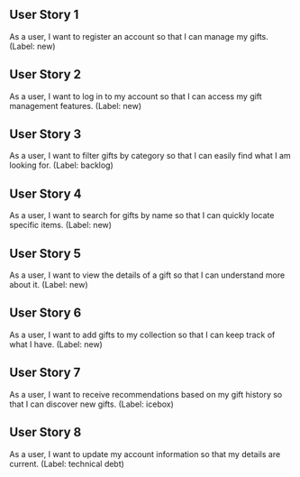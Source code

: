 ## User Story 1
As a user, I want to register an account so that I can manage my gifts. (Label: new)

## User Story 2
As a user, I want to log in to my account so that I can access my gift management features. (Label: new)

## User Story 3
As a user, I want to filter gifts by category so that I can easily find what I am looking for. (Label: backlog)

## User Story 4
As a user, I want to search for gifts by name so that I can quickly locate specific items. (Label: new)

## User Story 5
As a user, I want to view the details of a gift so that I can understand more about it. (Label: new)

## User Story 6
As a user, I want to add gifts to my collection so that I can keep track of what I have. (Label: new)

## User Story 7
As a user, I want to receive recommendations based on my gift history so that I can discover new gifts. (Label: icebox)

## User Story 8
As a user, I want to update my account information so that my details are current. (Label: technical debt)

